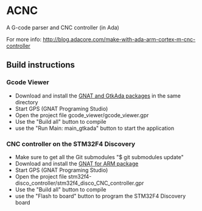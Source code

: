 # ACNC
A G-code parser and CNC controller (in Ada)

For more info: http://blog.adacore.com/make-with-ada-arm-cortex-m-cnc-controller

##  Build instructions

### Gcode Viewer

 - Download and install the [GNAT and GtkAda packages](http://libre.adacore.com/download/configurations) in the same directory
 - Start GPS (GNAT Programing Studio)
 - Open the project file gcode_viewer/gcode_viewer.gpr
 - Use the "Build all" button to compile
 - use the "Run Main: main_gtkada" button to start the application

### CNC controller on the STM32F4 Discovery

- Make sure to get all the Git submodules "$ git submodules update"
- Download and install the [GNAT for ARM package](http://libre.adacore.com/download/configurations)
- Start GPS (GNAT Programing Studio)
- Open the project file stm32f4-disco_controller/stm32f4_disco_CNC_controller.gpr
- Use the "Build all" button to compile
- use the "Flash to board" button to program the STM32F4 Discovery board

#### 
